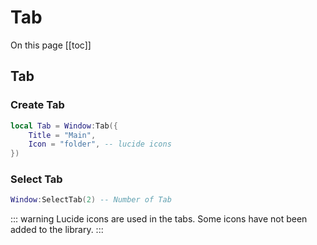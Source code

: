 # Tab

On this page
[[toc]]

## Tab
### Create Tab
```lua
local Tab = Window:Tab({
    Title = "Main",
    Icon = "folder", -- lucide icons
})
```

### Select Tab
```lua
Window:SelectTab(2) -- Number of Tab
```

::: warning
Lucide icons are used in the tabs. Some icons have not been added to the library.
:::